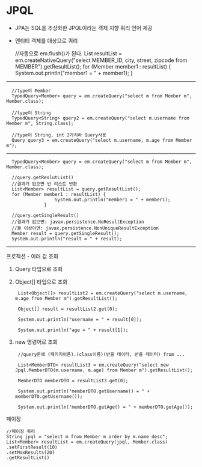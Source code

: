 # JPQL
* JPA는 SQL을 추상화한 JPQL이라는 객체 지향 쿼리 언어 제공
* 엔티티 객체를 대상으로 쿼리

    //자동으로 em.flush()가 된다.
    List<Member> resultList = em.createNativeQuery("select MEMBER_ID, city, street, zipcode from MEMBER").getResultList();
     for (Member member1 : resultList) {
          System.out.println("member1 = " + member1);
     }
---

      //type이 Member
      TypedQuery<Member> query = em.createQuery("select m from Member m", Member.class);
      
      //type이 String
      TypedQuery<String> query2 = em.createQuery("select m.username from Member m", String.class);
      
      //type이 String, int 2가지라 Query사용
      Query query3 = em.createQuery("select m.username, m.age from Member m");
  ---

      TypedQuery<Member> query = em.createQuery("select m from Member m", Member.class);
      
      //query.getReslutList()
      //결과가 없으면 빈 리스트 반환
      List<Member> resultList = query.getResultList();
      for (Member member1 : resultList) {
                      System.out.println("member1 = " + member1);
                  }

      //query.getSingleResult()
      //결과가 없으면: javax.persistence.NoResultException
      //둘 이상이면: javax.persistence.NonUniqueResultException
      Member result = query.getSingleResult();
      System.out.println("result = " + result);


---
프로젝션 - 여러 값 조회
1. Query 타입으로 조회

2. Object[] 타입으로 조회

        List<Object[]> resultList2 = em.createQuery("select m.username, m.age from Member m").getResultList();
       
        Object[] result = resultList2.get(0);
       
        System.out.println("username = " + result[0]);
       
        System.out.println("age = " + result[1]);

3. new 명령어로 조회

        //query문에 (패키지이름).(class이름)(받을 데이터, 받을 데이터) from ...
       
        List<MemberDTO> resultList3 = em.createQuery("select new Jpql.MemberDTO(m.username, m.age) from Member m").getResultList();
       
        MemberDTO memberDTO = resultList3.get(0);
       
        System.out.println("memberDTO.getUsername() = " + memberDTO.getUsername());
       
        System.out.println("memberDTO.getAge() = " + memberDTO.getAge());

페이징

    //페이징 쿼리
    String jpql = "select m from Member m order by m.name desc";
    List<Member> resultList = em.createQuery(jpql, Member.class)
    .setFirstResult(10)
    .setMaxResults(20)
    .getResultList()
